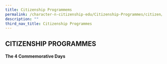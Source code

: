 ```yaml
---
title: Citizenship Programmems
permalink: /character-n-citizenship-edu/Citizenship-Programmes/citizen/
description: ""
third_nav_title: Citizenship Programmes
---
```

## CITIZENSHIP PROGRAMMES

#### The 4 Commemorative Days

